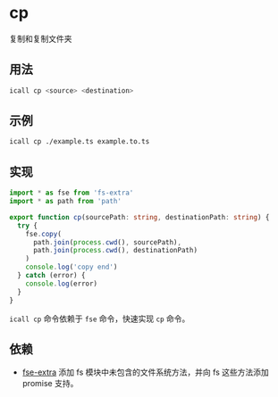 # cp

复制和复制文件夹

## 用法

```sh
icall cp <source> <destination>
```

## 示例

```sh
icall cp ./example.ts example.to.ts
```

## 实现

```ts
import * as fse from 'fs-extra'
import * as path from 'path'

export function cp(sourcePath: string, destinationPath: string) {
  try {
    fse.copy(
      path.join(process.cwd(), sourcePath),
      path.join(process.cwd(), destinationPath)
    )
    console.log('copy end')
  } catch (error) {
    console.log(error)
  }
}

```

`icall cp` 命令依赖于 `fse` 命令，快速实现 `cp` 命令。

## 依赖

- [fse-extra](https://www.npmjs.com/package/fs-extra) 添加 fs 模块中未包含的文件系统方法，并向 fs 这些方法添加 promise 支持。
